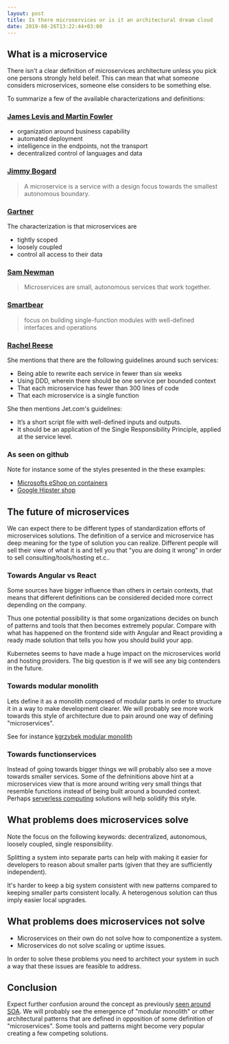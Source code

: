 ```yaml
---
layout: post
title: Is there microservices or is it an architectural dream cloud
date: 2019-08-26T13:22:44+03:00
---
```


## What is a microservice

There isn't a clear definition of microservices architecture unless you pick one persons strongly held beleif. This can mean that what someone considers microservices, someone else considers to be something else.

To summarize a few of the available characterizations and definitions:

### [James Levis and Martin Fowler](https://martinfowler.com/articles/microservices.html)

- organization around business capability
- automated deployment
- intelligence in the endpoints, not the transport
- decentralized control of languages and data

### [Jimmy Bogard](https://jimmybogard.com/my-microservices-faq/)

> A microservice is a service with a design focus towards the smallest autonomous boundary.

### [Gartner](https://www.gartner.com/en/documents/3898871/working-with-data-in-a-microservices-architecture)

The characterization is that microservices are

- tightly scoped
- loosely coupled
- control all access to their data

### [Sam Newman](https://www.oreilly.com/library/view/building-microservices/9781491950340/?_ga=2.66845933.273541594.1566813515-782116681.1564161587)

> Microservices are small, autonomous services that work together.

### [Smartbear](https://smartbear.com/solutions/microservices/)

> focus on building single-function modules with well-defined interfaces and operations

### [Rachel Reese](https://www.codemag.com/Article/1611071/Case-Study-Writing-Microservices-with-F)

She mentions that there are the following guidelines around such services:

- Being able to rewrite each service in fewer than six weeks
- Using DDD, wherein there should be one service per bounded context
- That each microservice has fewer than 300 lines of code
- That each microservice is a single function

She then mentions Jet.com's guidelines:

- It’s a short script file with well-defined inputs and outputs.
- It should be an application of the Single Responsibility Principle, applied at the service level.

### As seen on github

Note for instance some of the styles presented in the these examples:

- [Microsofts eShop on containers](https://github.com/dotnet-architecture/eShopOnContainers)
- [Google Hipster shop](https://github.com/GoogleCloudPlatform/microservices-demo)

## The future of microservices

We can expect there to be different types of standardization efforts of microservices solutions. The definition of a service and microservice has deep meaning for the type of solution you can realize. Different people will sell their view of what it is and tell you that "you are doing it wrong" in order to sell consulting/tools/hosting et.c..

### Towards Angular vs React

Some sources have bigger influence than others in certain contexts, that means that different definitions can be considered decided more correct depending on the company.

Thus one potential possibility is that some organizations decides on bunch of patterns and tools that then becomes extremely popular. Compare with what has happened on the frontend side with Angular and React providing a ready made solution that tells you how you should build your app.

Kubernetes seems to have made a huge impact on the microservices world and hosting providers. The big question is if we will see any big contenders in the future.

### Towards modular monolith

Lets define it as a monolith composed of modular parts in order to structure it in a way to make development clearer. We will probably see more work towards this style of architecture due to pain around one way of defining "microservices".

See for instance [kgrzybek modular monolith](https://github.com/kgrzybek/modular-monolith-with-ddd)

### Towards functionservices

Instead of going towards bigger things we will probably also see a move towards smaller services. Some of the defninitions above hint at a microservices view that is more around writing very small things that resemble functions instead of being built around a bounded context. Perhaps [serverless computing](https://en.wikipedia.org/wiki/Serverless_computing) solutions will help solidify this style.

## What problems does microservices solve

Note the focus on the following keywords: decentralized, autonomous, loosely coupled, single responsibility.

Splitting a system into separate parts can help with making it easier for developers to reason about smaller parts (given that they are sufficiently independent).

It's harder to keep a big system consistent with new patterns compared to keeping smaller parts consistent locally. A heterogenous solution can thus imply easier local upgrades.

## What problems does microservices not solve

- Microservices on their own do not solve how to componentize a system.
- Microservices do not solve scaling or uptime issues.

In order to solve these problems you need to architect your system in such a way that these issues are feasible to address.

## Conclusion

Expect further confusion around the concept as previously [seen around SOA](https://martinfowler.com/bliki/ServiceOrientedAmbiguity.html). We will probably see the emergence of "modular monolith" or other architectural patterns that are defined in opposition of some definition of "microservices". Some tools and patterns might become very popular creating a few competing solutions.

